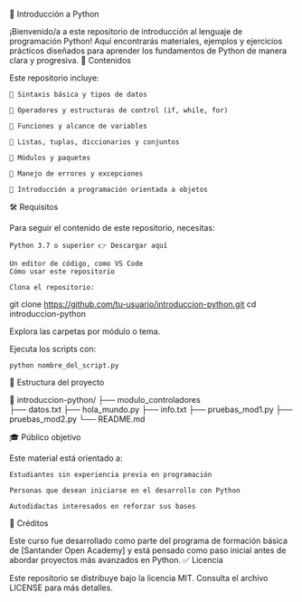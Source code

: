 📘 Introducción a Python

¡Bienvenido/a a este repositorio de introducción al lenguaje de programación Python!
Aquí encontrarás materiales, ejemplos y ejercicios prácticos diseñados para aprender los fundamentos de Python de manera clara y progresiva.
📌 Contenidos

Este repositorio incluye:

    🔹 Sintaxis básica y tipos de datos

    🔹 Operadores y estructuras de control (if, while, for)

    🔹 Funciones y alcance de variables

    🔹 Listas, tuplas, diccionarios y conjuntos

    🔹 Módulos y paquetes

    🔹 Manejo de errores y excepciones

    🔹 Introducción a programación orientada a objetos

🛠️ Requisitos

Para seguir el contenido de este repositorio, necesitas:

    Python 3.7 o superior 👉 Descargar aquí

    Un editor de código, como VS Code
    Cómo usar este repositorio

    Clona el repositorio:

git clone https://github.com/tu-usuario/introduccion-python.git
cd introduccion-python

Explora las carpetas por módulo o tema.

Ejecuta los scripts con:

    python nombre_del_script.py

📂 Estructura del proyecto

📁 introduccion-python/
├── modulo_controladores\
├── datos.txt
├── hola_mundo.py
├── info.txt
├── pruebas_mod1.py
├── pruebas_mod2.py
└── README.md

🎓 Público objetivo

Este material está orientado a:

    Estudiantes sin experiencia previa en programación

    Personas que desean iniciarse en el desarrollo con Python

    Autodidactas interesados en reforzar sus bases

📣 Créditos

Este curso fue desarrollado como parte del programa de formación básica de [Santander Open Academy] y está pensado como paso inicial antes de abordar proyectos más avanzados en Python.
✅ Licencia

Este repositorio se distribuye bajo la licencia MIT. Consulta el archivo LICENSE para más detalles.
